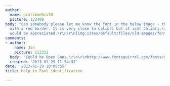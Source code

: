 ```yaml
---
author:
  name: pratikmehta10
  picture: 122408
body: "Can somebody please let me know the font in the below image - the one marked
  with a red border. It is very close to Calibri but it isnt Calibri.\r\nAny help
  would be appreciated.\r\n\r\n[img:sites/default/files/old-images/font_4599.jpg]"
comments:
- author:
    name: Jan
    picture: 112311
  body: "Could be Open Sans.\r\n\r\nhttp://www.fontsquirrel.com/fonts/open-sans"
  created: '2013-01-29 11:54:32'
date: '2013-01-29 10:05:55'
title: Help in Font identification

---
```

